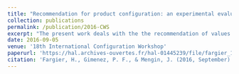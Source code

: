 ```yaml
---
title: "Recommendation for product configuration: an experimental evaluation (Best paper award)"
collection: publications
permalink: /publication/2016-CWS
excerpt: "The present work deals with the the recommendation of values in interactive configuration, with no prior knowledge about the user, but given a list of products previously configured and bought by other users (\"sale histories\"). The basic idea is to recommend, for a given variable at a given step of the configuration process, a value that has been chosen by other users in a similar context, where the context is defined by the variables that have already been decided, and the values that the current user has chosen for these variables. From this point, two directions have been explored. The first one is to select a set of similar configurations in the sale history (typically,the k closest ones, using a distance measure) and to compute the best recommendation from this set - this is the line proposed by [9]. The second one, that we propose here, is to learn a Bayesian network from the entire sample as model of the users’ preferences, and to use it to recommend a pertinent value."
date: 2016-09-05
venue: '18th International Configuration Workshop'
paperurl: 'https://hal.archives-ouvertes.fr/hal-01445239/file/fargier_17217.pdf'
citation: 'Fargier, H., Gimenez, P. F., & Mengin, J. (2016, September). Recommendation for product configuration: an experimental evaluation. In 18th International Configuration Workshop (CWS 2016) within CP 2016: 22nd International Conference on Principles and Practice of Constraint Programming (pp. pp-9).'
---
```

